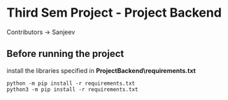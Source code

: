 # Third Sem Project - Project Backend

Contributors -> Sanjeev

## Before running the project
install the libraries specified in **ProjectBackend\requirements.txt**

```python -m pip install -r requirements.txt```<br>
```python3 -m pip install -r requirements.txt```